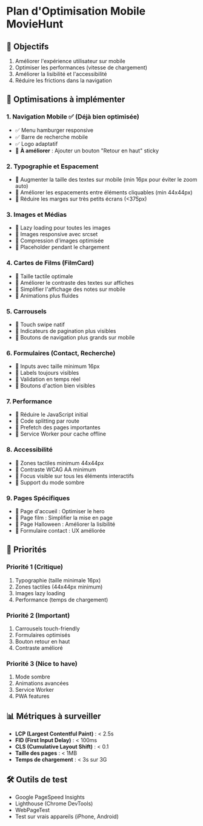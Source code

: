 # Plan d'Optimisation Mobile MovieHunt

## 🎯 Objectifs
1. Améliorer l'expérience utilisateur sur mobile
2. Optimiser les performances (vitesse de chargement)
3. Améliorer la lisibilité et l'accessibilité
4. Réduire les frictions dans la navigation

## 📱 Optimisations à implémenter

### 1. **Navigation Mobile** ✅ (Déjà bien optimisée)
- ✅ Menu hamburger responsive
- ✅ Barre de recherche mobile
- ✅ Logo adaptatif
- 🔄 **À améliorer** : Ajouter un bouton "Retour en haut" sticky

### 2. **Typographie et Espacement**
- 🔄 Augmenter la taille des textes sur mobile (min 16px pour éviter le zoom auto)
- 🔄 Améliorer les espacements entre éléments cliquables (min 44x44px)
- 🔄 Réduire les marges sur très petits écrans (<375px)

### 3. **Images et Médias**
- 🔄 Lazy loading pour toutes les images
- 🔄 Images responsive avec srcset
- 🔄 Compression d'images optimisée
- 🔄 Placeholder pendant le chargement

### 4. **Cartes de Films (FilmCard)**
- 🔄 Taille tactile optimale
- 🔄 Améliorer le contraste des textes sur affiches
- 🔄 Simplifier l'affichage des notes sur mobile
- 🔄 Animations plus fluides

### 5. **Carrousels**
- 🔄 Touch swipe natif
- 🔄 Indicateurs de pagination plus visibles
- 🔄 Boutons de navigation plus grands sur mobile

### 6. **Formulaires (Contact, Recherche)**
- 🔄 Inputs avec taille minimum 16px
- 🔄 Labels toujours visibles
- 🔄 Validation en temps réel
- 🔄 Boutons d'action bien visibles

### 7. **Performance**
- 🔄 Réduire le JavaScript initial
- 🔄 Code splitting par route
- 🔄 Prefetch des pages importantes
- 🔄 Service Worker pour cache offline

### 8. **Accessibilité**
- 🔄 Zones tactiles minimum 44x44px
- 🔄 Contraste WCAG AA minimum
- 🔄 Focus visible sur tous les éléments interactifs
- 🔄 Support du mode sombre

### 9. **Pages Spécifiques**
- 🔄 Page d'accueil : Optimiser le hero
- 🔄 Page film : Simplifier la mise en page
- 🔄 Page Halloween : Améliorer la lisibilité
- 🔄 Formulaire contact : UX améliorée

## 🚀 Priorités

### Priorité 1 (Critique)
1. Typographie (taille minimale 16px)
2. Zones tactiles (44x44px minimum)
3. Images lazy loading
4. Performance (temps de chargement)

### Priorité 2 (Important)
1. Carrousels touch-friendly
2. Formulaires optimisés
3. Bouton retour en haut
4. Contraste amélioré

### Priorité 3 (Nice to have)
1. Mode sombre
2. Animations avancées
3. Service Worker
4. PWA features

## 📊 Métriques à surveiller

- **LCP (Largest Contentful Paint)** : < 2.5s
- **FID (First Input Delay)** : < 100ms
- **CLS (Cumulative Layout Shift)** : < 0.1
- **Taille des pages** : < 1MB
- **Temps de chargement** : < 3s sur 3G

## 🛠️ Outils de test

- Google PageSpeed Insights
- Lighthouse (Chrome DevTools)
- WebPageTest
- Test sur vrais appareils (iPhone, Android)
